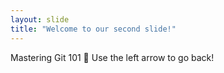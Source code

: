 ```yaml
---
layout: slide
title: "Welcome to our second slide!"
---
```

Mastering Git 101 :rocket:
Use the left arrow to go back!
